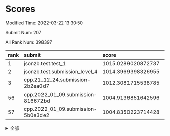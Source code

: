 # Scores

Modified Time: 2022-03-22 13:30:50

Submit Num: 207

All Rank Num: 398397

| rank |               submit               |       score        |       sigma        | pk_num |
| :--- | :--------------------------------- | :----------------- | :----------------- | :----- |
| 1    | jsonzb.test.test_1                 | 1015.0289020872737 | 0.8742226310403086 | 7697   |
| 2    | jsonzb.test.submission_level_4     | 1014.3969398326955 | 0.8236120133850869 | 7694   |
| 3    | cpp.21_12_24.submission-2b2ea0d7   | 1012.3081715538785 | 0.8055825533690012 | 7695   |
| 56   | cpp.2022_01_09.submission-816672bd | 1004.9136851642596 | 0.7119192235789423 | 7704   |
| 57   | cpp.2022_01_09.submission-5b0e3de2 | 1004.8350223714428 | 0.7280744418440986 | 7701   |


<details>
<summary>全部</summary>

| rank |                 submit                 |       score        |       sigma        | pk_num |
| :--- | :------------------------------------- | :----------------- | :----------------- | :----- |
| 1    | jsonzb.test.test_1                     | 1015.0289020872737 | 0.8742226310403086 | 7697   |
| 2    | jsonzb.test.submission_level_4         | 1014.3969398326955 | 0.8236120133850869 | 7694   |
| 3    | cpp.21_12_24.submission-2b2ea0d7       | 1012.3081715538785 | 0.8055825533690012 | 7695   |
| 4    | gobigger.level_3.submission_level_3_24 | 1012.1178313503518 | 0.7775920775060767 | 7702   |
| 5    | gobigger.level_3.submission_level_3_44 | 1011.9843914578685 | 0.7918392369720044 | 7704   |
| 6    | gobigger.level_3.submission_level_3_37 | 1011.6484645335692 | 0.7801138027387959 | 7697   |
| 7    | gobigger.level_3.submission_level_3_18 | 1011.3712624887966 | 0.7664006482045881 | 7700   |
| 8    | gobigger.level_3.submission_level_3_1  | 1011.2432163155141 | 0.7585206085815955 | 7699   |
| 9    | gobigger.level_3.submission_level_3_40 | 1011.1385917942629 | 0.7788636024819415 | 7693   |
| 10   | gobigger.level_3.submission_level_3_10 | 1011.1117032646191 | 0.7618957246706867 | 7701   |
| 11   | gobigger.level_3.submission_level_3_19 | 1011.0798099249333 | 0.7905209011096894 | 7695   |
| 12   | gobigger.level_3.submission_level_3_39 | 1011.0614973164794 | 0.7815462375770681 | 7699   |
| 13   | gobigger.level_3.submission_level_3_36 | 1011.0562453535083 | 0.7581972283167765 | 7698   |
| 14   | gobigger.level_3.submission_level_3_33 | 1011.0532413283134 | 0.7736075159141721 | 7695   |
| 15   | gobigger.level_3.submission_level_3_3  | 1010.9752423250474 | 0.7647660118871369 | 7701   |
| 16   | gobigger.level_3.submission_level_3_0  | 1010.7132762710953 | 0.7632418163858861 | 7691   |
| 17   | gobigger.level_3.submission_level_3_43 | 1010.6951354183689 | 0.7744234067173322 | 7701   |
| 18   | gobigger.level_3.submission_level_3_21 | 1010.6679756578336 | 0.7944766927746754 | 7700   |
| 19   | gobigger.level_3.submission_level_3_30 | 1010.6482190028021 | 0.7714186387814135 | 7697   |
| 20   | gobigger.level_3.submission_level_3_20 | 1010.5209510953603 | 0.7636399468192194 | 7700   |
| 21   | gobigger.level_3.submission_level_3_2  | 1010.2182856479263 | 0.7635409712953597 | 7702   |
| 22   | gobigger.level_3.submission_level_3_9  | 1010.2044347838998 | 0.7498482681985046 | 7697   |
| 23   | gobigger.level_3.submission_level_3_34 | 1010.1233769527445 | 0.7696715175063754 | 7701   |
| 24   | gobigger.level_3.submission_level_3_27 | 1010.0662121471722 | 0.7578463468948485 | 7699   |
| 25   | gobigger.level_3.submission_level_3_4  | 1010.0631246108762 | 0.754960205197387  | 7694   |
| 26   | gobigger.level_3.submission_level_3_5  | 1010.0587767029886 | 0.7668030603550754 | 7698   |
| 27   | gobigger.level_3.submission_level_3_46 | 1009.9509096455445 | 0.7489429096554935 | 7695   |
| 28   | gobigger.level_3.submission_level_3_12 | 1009.9146594191683 | 0.7463294065305404 | 7696   |
| 29   | gobigger.level_3.submission_level_3_47 | 1009.8370988684972 | 0.7509053620119794 | 7696   |
| 30   | gobigger.level_3.submission_level_3_16 | 1009.8122056577646 | 0.7454518743097097 | 7698   |
| 31   | gobigger.level_3.submission_level_3_23 | 1009.7818422577789 | 0.7566970765212255 | 7692   |
| 32   | gobigger.level_3.submission_level_3_26 | 1009.7454410415717 | 0.7607300856709935 | 7699   |
| 33   | gobigger.level_3.submission_level_3_32 | 1009.6742988648665 | 0.7723635684432207 | 7702   |
| 34   | gobigger.level_3.submission_level_3_48 | 1009.5511175610627 | 0.745880659496533  | 7697   |
| 35   | gobigger.level_3.submission_level_3_29 | 1009.5346495952524 | 0.7635488721950385 | 7695   |
| 36   | gobigger.level_3.submission_level_3_31 | 1009.5161342515037 | 0.7601410291447882 | 7696   |
| 37   | gobigger.level_3.submission_level_3_35 | 1009.4986899273903 | 0.7599161697674213 | 7704   |
| 38   | gobigger.level_3.submission_level_3_25 | 1009.4817325837784 | 0.7435450531884317 | 7700   |
| 39   | gobigger.level_3.submission_level_3_41 | 1009.456229256228  | 0.7386509150099689 | 7692   |
| 40   | gobigger.level_3.submission_level_3_22 | 1009.4440011599114 | 0.7679508849083714 | 7704   |
| 41   | gobigger.level_3.submission_level_3_13 | 1009.3482764518395 | 0.7517487906473983 | 7697   |
| 42   | gobigger.level_3.submission_level_3_42 | 1009.3264618517644 | 0.7589966614881969 | 7700   |
| 43   | gobigger.level_3.submission_level_3_28 | 1009.2831299388757 | 0.7560585201207967 | 7698   |
| 44   | gobigger.level_3.submission_level_3_11 | 1009.0436464968961 | 0.7588491999819497 | 7698   |
| 45   | gobigger.level_3.submission_level_3_49 | 1009.007268892608  | 0.7340915271496765 | 7698   |
| 46   | gobigger.level_3.submission_level_3_38 | 1009.0051172742304 | 0.7384852033386831 | 7697   |
| 47   | gobigger.level_3.submission_level_3_15 | 1008.9821080843475 | 0.7402250822737352 | 7698   |
| 48   | gobigger.level_3.submission_level_3_7  | 1008.9216877390376 | 0.7616352962311804 | 7694   |
| 49   | gobigger.level_3.submission_level_3_45 | 1008.8735996595639 | 0.7441622856144492 | 7695   |
| 50   | gobigger.level_3.submission_level_3_6  | 1008.8475563631573 | 0.7814300300503403 | 7699   |
| 51   | gobigger.level_3.submission_level_3_8  | 1008.6725330935097 | 0.7652224323917098 | 7696   |
| 52   | gobigger.level_3.submission_level_3_17 | 1008.6223589589677 | 0.7410730114758179 | 7704   |
| 53   | gobigger.level_3.submission_level_3_14 | 1008.4971295969958 | 0.7741653835391161 | 7699   |
| 54   | gobigger.level_1.submission_level_1_24 | 1005.5272803460905 | 0.7411992966621163 | 7698   |
| 55   | gobigger.level_1.submission_level_1_16 | 1005.2461521135865 | 0.7372229947212728 | 7702   |
| 56   | cpp.2022_01_09.submission-816672bd     | 1004.9136851642596 | 0.7119192235789423 | 7704   |
| 57   | cpp.2022_01_09.submission-5b0e3de2     | 1004.8350223714428 | 0.7280744418440986 | 7701   |
| 58   | gobigger.level_1.submission_level_1_29 | 1004.7595654911574 | 0.7172020916032933 | 7699   |
| 59   | gobigger.level_1.submission_level_1_38 | 1004.580694904056  | 0.7074917240569153 | 7698   |
| 60   | gobigger.level_1.submission_level_1_1  | 1004.519931765966  | 0.7088157927788697 | 7697   |
| 61   | gobigger.level_1.submission_level_1_35 | 1004.3485586240282 | 0.7188028803543587 | 7702   |
| 62   | gobigger.level_1.submission_level_1_22 | 1004.251520627274  | 0.7142863274969355 | 7700   |
| 63   | gobigger.level_1.submission_level_1_9  | 1004.2224748080353 | 0.7218822417643272 | 7695   |
| 64   | gobigger.level_1.submission_level_1_30 | 1003.9983529598935 | 0.72152531838405   | 7703   |
| 65   | gobigger.level_1.submission_level_1_46 | 1003.9745684157604 | 0.7129575191634461 | 7700   |
| 66   | gobigger.level_1.submission_level_1_4  | 1003.9547322970369 | 0.720660922117409  | 7701   |
| 67   | gobigger.level_1.submission_level_1_17 | 1003.8901177388666 | 0.7140481088173396 | 7699   |
| 68   | gobigger.level_1.submission_level_1_49 | 1003.8683717887807 | 0.7103670982830089 | 7695   |
| 69   | gobigger.level_1.submission_level_1_11 | 1003.8256339521802 | 0.7143089476186641 | 7696   |
| 70   | gobigger.level_1.submission_level_1_7  | 1003.8054781735278 | 0.7167928726196673 | 7701   |
| 71   | gobigger.level_1.submission_level_1_26 | 1003.7498727845203 | 0.7275014960265653 | 7697   |
| 72   | gobigger.level_1.submission_level_1_28 | 1003.6290228218029 | 0.7259144983509318 | 7700   |
| 73   | gobigger.level_1.submission_level_1_41 | 1003.5554398955015 | 0.7208861921387699 | 7697   |
| 74   | gobigger.level_1.submission_level_1_8  | 1003.5551271328246 | 0.7125049181737227 | 7702   |
| 75   | gobigger.level_1.submission_level_1_37 | 1003.5383139239162 | 0.7057642308933656 | 7697   |
| 76   | gobigger.level_1.submission_level_1_33 | 1003.2981156584488 | 0.712003345524286  | 7696   |
| 77   | gobigger.level_1.submission_level_1_23 | 1003.2979720266909 | 0.7119756711444525 | 7696   |
| 78   | gobigger.level_1.submission_level_1_32 | 1003.295254909183  | 0.7112623737191135 | 7697   |
| 79   | gobigger.level_1.submission_level_1_18 | 1003.1865682128171 | 0.7158482313714741 | 7700   |
| 80   | gobigger.level_1.submission_level_1_42 | 1003.1731409012094 | 0.7120613511433759 | 7696   |
| 81   | gobigger.level_1.submission_level_1_21 | 1003.1047099000415 | 0.7223434063829245 | 7695   |
| 82   | gobigger.level_1.submission_level_1_14 | 1003.0899059754481 | 0.7166416708746248 | 7702   |
| 83   | gobigger.level_1.submission_level_1_43 | 1003.064701085704  | 0.7093010948601304 | 7698   |
| 84   | gobigger.level_1.submission_level_1_36 | 1003.0007127880119 | 0.709068409168636  | 7701   |
| 85   | gobigger.level_1.submission_level_1_34 | 1002.9442080233847 | 0.7167282366737017 | 7701   |
| 86   | gobigger.level_1.submission_level_1_12 | 1002.9205194213176 | 0.7107841710820744 | 7701   |
| 87   | gobigger.level_1.submission_level_1_6  | 1002.8780339952086 | 0.7138745824753437 | 7702   |
| 88   | gobigger.level_1.submission_level_1_44 | 1002.7914882747833 | 0.7090183090264757 | 7701   |
| 89   | gobigger.level_1.submission_level_1_2  | 1002.756882404092  | 0.7120926764023331 | 7696   |
| 90   | gobigger.level_1.submission_level_1_15 | 1002.7344357631881 | 0.7194369806027264 | 7699   |
| 91   | gobigger.level_1.submission_level_1_48 | 1002.7038493442213 | 0.7245083538386115 | 7692   |
| 92   | gobigger.level_1.submission_level_1_10 | 1002.5690393485647 | 0.7126914486336715 | 7698   |
| 93   | gobigger.level_1.submission_level_1_0  | 1002.5509353280893 | 0.7101252647748957 | 7703   |
| 94   | gobigger.level_1.submission_level_1_31 | 1002.3321597652636 | 0.713731593423596  | 7694   |
| 95   | gobigger.level_1.submission_level_1_27 | 1002.2277698360483 | 0.7236718922873149 | 7703   |
| 96   | gobigger.level_1.submission_level_1_13 | 1002.2155179407363 | 0.7152587424752537 | 7701   |
| 97   | gobigger.level_1.submission_level_1_20 | 1002.1264602803611 | 0.7093001455869343 | 7699   |
| 98   | gobigger.level_1.submission_level_1_25 | 1002.0834938290747 | 0.6974557840425161 | 7700   |
| 99   | gobigger.level_1.submission_level_1_45 | 1002.0541476896284 | 0.7203242484930825 | 7695   |
| 100  | gobigger.level_1.submission_level_1_47 | 1001.9583075870001 | 0.7267450502877024 | 7702   |
| 101  | gobigger.level_1.submission_level_1_19 | 1001.8632089111045 | 0.7204392664354744 | 7702   |
| 102  | gobigger.level_1.submission_level_1_5  | 1001.7653207033821 | 0.7075738952956    | 7698   |
| 103  | gobigger.level_1.submission_level_1_40 | 1001.7065148563765 | 0.7121421599062935 | 7697   |
| 104  | gobigger.level_1.submission_level_1_3  | 1001.4844134941382 | 0.718155422500279  | 7703   |
| 105  | gobigger.level_1.submission_level_1_39 | 1001.4526235841367 | 0.710723747366597  | 7700   |
| 106  | gobigger.random.submission_random_28   | 997.4676564034645  | 0.7005504150581703 | 7696   |
| 107  | gobigger.random.submission_random_32   | 997.0584498337387  | 0.7154670088928687 | 7693   |
| 108  | gobigger.random.submission_random_43   | 996.8942824675127  | 0.6927173641114364 | 7698   |
| 109  | gobigger.random.submission_random_46   | 996.8573934316136  | 0.7077606108639138 | 7704   |
| 110  | gobigger.random.submission_random_49   | 996.8381281684436  | 0.7196187440181021 | 7694   |
| 111  | gobigger.random.submission_random_47   | 996.8047224102083  | 0.7078473618039459 | 7695   |
| 112  | gobigger.random.submission_random_1    | 996.7294967728932  | 0.7002852147186259 | 7696   |
| 113  | gobigger.random.submission_random_40   | 996.6670641592191  | 0.7126416265864061 | 7702   |
| 114  | gobigger.random.submission_random_29   | 996.6341069744542  | 0.6964224674361532 | 7695   |
| 115  | gobigger.random.submission_random_45   | 996.5570069104167  | 0.7102462197615514 | 7701   |
| 116  | gobigger.random.submission_random_22   | 996.4863133551625  | 0.7000384974601898 | 7698   |
| 117  | gobigger.random.submission_random_8    | 996.4583298889174  | 0.7067201498012572 | 7701   |
| 118  | gobigger.random.submission_random_6    | 996.4233214286661  | 0.7163172988052638 | 7697   |
| 119  | gobigger.random.submission_random_27   | 996.3720766106624  | 0.7145523474762    | 7702   |
| 120  | gobigger.random.submission_random_4    | 996.3301961271507  | 0.7122211152035128 | 7697   |
| 121  | gobigger.random.submission_random_19   | 996.3284200772773  | 0.6980623210816379 | 7701   |
| 122  | gobigger.random.submission_random_44   | 996.3138329277003  | 0.7182309266976753 | 7699   |
| 123  | gobigger.random.submission_random_10   | 996.2565489169017  | 0.711063765055586  | 7700   |
| 124  | gobigger.random.submission_random_3    | 996.2359007869583  | 0.7060167302545445 | 7699   |
| 125  | gobigger.random.submission_random_39   | 996.2333175533151  | 0.729497658640457  | 7700   |
| 126  | gobigger.random.submission_random_5    | 996.1339085969904  | 0.7333432605114232 | 7697   |
| 127  | gobigger.random.submission_random_2    | 996.1321879140264  | 0.695143208369834  | 7699   |
| 128  | gobigger.random.submission_random_41   | 996.1139270454847  | 0.7062824379115561 | 7700   |
| 129  | gobigger.random.submission_random_31   | 996.0908185710175  | 0.7150257796045238 | 7697   |
| 130  | gobigger.random.submission_random_38   | 996.0442504132865  | 0.7125795870260264 | 7696   |
| 131  | gobigger.random.submission_random_13   | 996.033226442814   | 0.7145807128528379 | 7699   |
| 132  | gobigger.random.submission_random_20   | 995.9372785042339  | 0.7136340182004803 | 7700   |
| 133  | gobigger.random.submission_random_26   | 995.9068740706483  | 0.709945350596878  | 7702   |
| 134  | gobigger.random.submission_random_12   | 995.8723055953235  | 0.7031860217382444 | 7699   |
| 135  | gobigger.random.submission_random_18   | 995.8655416123684  | 0.7137306486488098 | 7700   |
| 136  | gobigger.random.submission_random_21   | 995.836202878247   | 0.7002645834577882 | 7698   |
| 137  | gobigger.random.submission_random_24   | 995.7436440145017  | 0.7043269645273458 | 7703   |
| 138  | gobigger.random.submission_random_34   | 995.6819132990179  | 0.7158998314568451 | 7694   |
| 139  | gobigger.random.submission_random_7    | 995.6402883796884  | 0.7049452950970266 | 7702   |
| 140  | gobigger.random.submission_random_17   | 995.5785657857213  | 0.7202695756162758 | 7698   |
| 141  | gobigger.random.submission_random_42   | 995.5522710159803  | 0.713191241118501  | 7697   |
| 142  | gobigger.random.submission_random_33   | 995.5480206855894  | 0.7357894772867641 | 7699   |
| 143  | gobigger.random.submission_random_37   | 995.5270073002188  | 0.7187199772757777 | 7698   |
| 144  | gobigger.random.submission_random_14   | 995.5129418723632  | 0.7139840444615408 | 7702   |
| 145  | gobigger.random.submission_random_15   | 995.4851528190866  | 0.7127785770214317 | 7696   |
| 146  | gobigger.random.submission_random_36   | 995.4714511244514  | 0.7113677533395979 | 7696   |
| 147  | gobigger.random.submission_random_9    | 995.4364580143992  | 0.7076354626105691 | 7697   |
| 148  | gobigger.random.submission_random_23   | 995.2784331971409  | 0.7181371890729886 | 7696   |
| 149  | gobigger.random.submission_random_16   | 995.255726448887   | 0.7093795225757161 | 7701   |
| 150  | gobigger.random.submission_random_11   | 995.2475161261391  | 0.7099808597317843 | 7699   |
| 151  | gobigger.random.submission_random_30   | 995.1934390962773  | 0.7262524315438014 | 7696   |
| 152  | gobigger.random.submission_random_25   | 995.1917699822976  | 0.6976856765589842 | 7693   |
| 153  | gobigger.random.submission_random_48   | 995.0877198014208  | 0.7265114651579652 | 7699   |
| 154  | gobigger.random.submission_random_0    | 994.862467520134   | 0.7111499077620238 | 7703   |
| 155  | gobigger.random.submission_random_35   | 994.3605559767693  | 0.7227929161446884 | 7697   |
| 156  | gobigger.level_2.submission_level_2_36 | 994.0026481498635  | 0.7272056886764889 | 7694   |
| 157  | gobigger.level_2.submission_level_2_44 | 993.9986573484023  | 0.7315786561229954 | 7701   |
| 158  | gobigger.level_2.submission_level_2_41 | 993.5254463124577  | 0.7289156739284616 | 7700   |
| 159  | gobigger.level_2.submission_level_2_1  | 993.455430227147   | 0.7253155693335082 | 7697   |
| 160  | gobigger.level_2.submission_level_2_3  | 993.3941248734455  | 0.7442234690677071 | 7695   |
| 161  | gobigger.level_2.submission_level_2_26 | 993.3016258758317  | 0.7379543927417732 | 7698   |
| 162  | gobigger.level_2.submission_level_2_43 | 993.2474764931796  | 0.7738093519076362 | 7701   |
| 163  | gobigger.level_2.submission_level_2_25 | 993.2152228006206  | 0.7504920129067003 | 7698   |
| 164  | gobigger.level_2.submission_level_2_19 | 993.1593009845102  | 0.7409647257846634 | 7701   |
| 165  | gobigger.level_2.submission_level_2_48 | 992.954131975824   | 0.7441935556738012 | 7702   |
| 166  | gobigger.level_2.submission_level_2_18 | 992.8552356352477  | 0.7282411131372588 | 7693   |
| 167  | gobigger.level_2.submission_level_2_7  | 992.8363205999683  | 0.7346805094271651 | 7702   |
| 168  | gobigger.level_2.submission_level_2_10 | 992.8233175750725  | 0.7484620995831732 | 7699   |
| 169  | gobigger.level_2.submission_level_2_47 | 992.7159845455022  | 0.7523676048421022 | 7698   |
| 170  | gobigger.level_2.submission_level_2_45 | 992.6952611865341  | 0.7485750268893518 | 7702   |
| 171  | gobigger.level_2.submission_level_2_40 | 992.6383094760245  | 0.7368828641480086 | 7695   |
| 172  | gobigger.level_2.submission_level_2_42 | 992.6365197561511  | 0.7385019497551017 | 7697   |
| 173  | gobigger.level_2.submission_level_2_8  | 992.5737628222097  | 0.7319223619186995 | 7697   |
| 174  | gobigger.level_2.submission_level_2_22 | 992.5713384011883  | 0.735941714092872  | 7700   |
| 175  | gobigger.level_2.submission_level_2_30 | 992.4644857284048  | 0.7250807554296322 | 7695   |
| 176  | gobigger.level_2.submission_level_2_11 | 992.4360019351568  | 0.7357177945656154 | 7701   |
| 177  | gobigger.level_2.submission_level_2_29 | 992.2825283747364  | 0.7420713726564492 | 7697   |
| 178  | gobigger.level_2.submission_level_2_38 | 992.2481606998948  | 0.7472566415696725 | 7703   |
| 179  | gobigger.level_2.submission_level_2_15 | 992.2308703218937  | 0.7387244578571266 | 7697   |
| 180  | gobigger.level_2.submission_level_2_37 | 992.2065611643424  | 0.726506135009657  | 7699   |
| 181  | gobigger.level_2.submission_level_2_34 | 992.2001953457074  | 0.749025490612838  | 7702   |
| 182  | gobigger.level_2.submission_level_2_31 | 992.1930955403394  | 0.731902451370245  | 7699   |
| 183  | gobigger.level_2.submission_level_2_49 | 992.0633371992644  | 0.7346712918736613 | 7692   |
| 184  | gobigger.level_2.submission_level_2_23 | 992.0473799732313  | 0.7479395020351762 | 7698   |
| 185  | gobigger.level_2.submission_level_2_33 | 991.8911863869366  | 0.744488291511429  | 7700   |
| 186  | gobigger.level_2.submission_level_2_2  | 991.8427562995676  | 0.736637382658296  | 7698   |
| 187  | gobigger.level_2.submission_level_2_13 | 991.7694578419082  | 0.7540861898659499 | 7700   |
| 188  | gobigger.level_2.submission_level_2_9  | 991.7637593352438  | 0.7581376805388093 | 7701   |
| 189  | gobigger.level_2.submission_level_2_39 | 991.7573045593975  | 0.7416924657330447 | 7699   |
| 190  | gobigger.level_2.submission_level_2_24 | 991.6856885485677  | 0.7535156810832099 | 7698   |
| 191  | gobigger.level_2.submission_level_2_14 | 991.6462304117413  | 0.7520980351954983 | 7695   |
| 192  | gobigger.level_2.submission_level_2_6  | 991.2864361167633  | 0.7683354928891577 | 7698   |
| 193  | gobigger.level_2.submission_level_2_20 | 991.2444162723149  | 0.7824072419860428 | 7698   |
| 194  | gobigger.level_2.submission_level_2_21 | 991.2202977992085  | 0.7524454331193687 | 7696   |
| 195  | gobigger.level_2.submission_level_2_17 | 991.2143834509608  | 0.7731776144627512 | 7699   |
| 196  | gobigger.level_2.submission_level_2_27 | 991.2029826018609  | 0.7680955124993661 | 7700   |
| 197  | gobigger.level_2.submission_level_2_35 | 991.0665017446776  | 0.7618661348706809 | 7701   |
| 198  | gobigger.level_2.submission_level_2_4  | 991.0538776979596  | 0.7501415425652551 | 7696   |
| 199  | gobigger.level_2.submission_level_2_32 | 991.0473421527533  | 0.7578460640206807 | 7701   |
| 200  | gobigger.level_2.submission_level_2_16 | 991.0279934326957  | 0.7538706326726144 | 7703   |
| 201  | gobigger.level_2.submission_level_2_46 | 990.9702628671344  | 0.7583545722507625 | 7697   |
| 202  | gobigger.level_2.submission_level_2_5  | 990.9537270115659  | 0.75982308089752   | 7700   |
| 203  | gobigger.level_2.submission_level_2_28 | 990.6304090113035  | 0.7669939533415963 | 7700   |
| 204  | gobigger.level_2.submission_level_2_0  | 990.4658288270258  | 0.7780933846749973 | 7699   |
| 205  | gobigger.level_2.submission_level_2_12 | 989.9585149628222  | 0.7551470749210251 | 7698   |
| 206  | gobigger.none.submission_none_1        | 976.0339018418744  | 1.5259474316282124 | 7704   |
| 207  | gobigger.none.submission_none_0        | 975.9064124708838  | 1.4127200963915698 | 7695   |

</details>